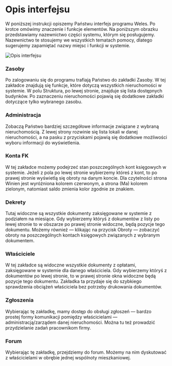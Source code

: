 # Opis interfejsu

W poniższej instrukcji opiszemy Państwu interfejs programu Weles. Po krotce omówimy znaczenie i funkcje elementów. Na poniższym obrazku przedstawiamy nazewnictwo części systemu, którym się posługujemy. Nazewnictwo te stosujemy we wszystkich tematach pomocy, dlatego sugerujemy zapamiętać nazwy miejsc i funkcji w systemie.

![Opis interfejsu](opisinterfejsu1.png)

### Zasoby
Po zalogowaniu się do programu trafiają Państwo do zakładki Zasoby. W tej zakładce znajdują się funkcje, które dotyczą wszystkich nieruchomości w systemie. W polu Struktura, po lewej stronie, znajduje się lista dostępnych budynków. Po zaznaczeniu nieruchomości pojawią się dodatkowe zakładki dotyczące tylko wybranego zasobu.

### Administracja
Zobaczą Państwo bardziej szczegółowe informacje związane z wybraną nieruchomością. Z lewej strony rozwinie się lista lokali w danej nieruchomości, a na pasku z przyciskami pojawią się dodatkowe możliwości wyboru informacji do wyświetlenia.

### Konta FK
W tej zakładce możemy podejrzeć stan poszczególnych kont księgowych w systemie. Jeżeli z pola po lewej stronie wybierzemy któreś z kont, to po prawej stronie wyświetlą się obroty na danym koncie. Dla czytelności strona Winien jest wyróżniona kolorem czerwonym, a strona (Ma) kolorem zielonym, natomiast saldo zmienia kolor zgodnie ze znakiem.

### Dekrety
Tutaj widoczne są wszystkie dokumenty zaksięgowane w systemie z podziałem na miesiące. Gdy wybierzemy któryś z dokumentów z listy po lewej stronie to w obszarze po prawej stronie widoczne, będą pozycje tego dokumentu. Możemy również — klikając na przycisk Obroty — zobaczyć obroty na poszczególnych kontach księgowych związanych z wybranym dokumentem.

### Właściciele
W tej zakładce są widoczne wszystkie dokumenty z opłatami, zaksięgowane w systemie dla danego właściciela. Gdy wybierzemy któryś z dokumentów po lewej stronie, to w prawej stronie okna widoczne będą pozycje tego dokumentu. Zakładka ta przydaje się do szybkiego sprawdzenia obciążeń właściciela bez potrzeby drukowania dokumentów.

### Zgłoszenia
Wybierając tę zakładkę, mamy dostęp do obsługi zgłoszeń — bardzo prostej formy komunikacji pomiędzy właścicielami — administracją/zarządem danej nieruchomości. Można tu też prowadzić przydzielanie zadań pracownikom firmy.

### Forum
Wybierając tę zakładkę, przejdziemy do forum. Możemy na nim dyskutować z właścicielami w obrębie jednej wspólnoty mieszkaniowej.